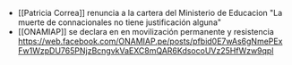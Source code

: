 - [[Patricia Correa]]  renuncia a la cartera del Ministerio de Educacion
  "La muerte de connacionales no tiene justificación alguna"
- [[ONAMIAP]] se declara en en movilización permanente y resistencia
  https://web.facebook.com/ONAMIAP.pe/posts/pfbid0E7wAs6gNmePExFw1WzpDU765PNjzBcngvkVaEXC8mQAR6KdsocoUVz25HfWzw9qpl